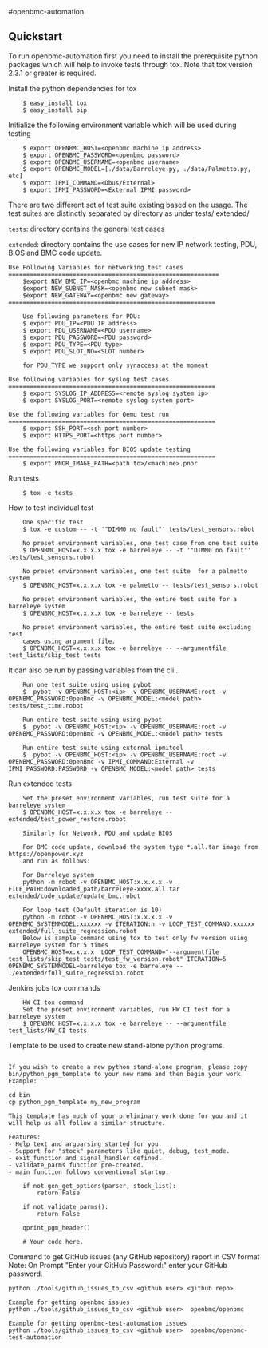 #openbmc-automation

Quickstart
----------

To run openbmc-automation first you need to install the prerequisite python
packages which will help to invoke tests through tox.  Note that tox
version 2.3.1 or greater is required.

Install the python dependencies for tox
```shell
    $ easy_install tox
    $ easy_install pip
```

Initialize the following environment variable which will be used during testing
```shell
    $ export OPENBMC_HOST=<openbmc machine ip address>
    $ export OPENBMC_PASSWORD=<openbmc password>
    $ export OPENBMC_USERNAME=<openbmc username>
    $ export OPENBMC_MODEL=[./data/Barreleye.py, ./data/Palmetto.py, etc]
    $ export IPMI_COMMAND=<Dbus/External>
    $ export IPMI_PASSWORD=<External IPMI password>
```

There are two different set of test suite existing based on the usage.
The test suites are distinctly separated by directory as under
    tests/
    extended/

`tests`: directory contains the general test cases

`extended`: directory contains the use cases for new IP network testing, PDU,
BIOS and BMC code update.

```shell
Use Following Variables for networking test cases
===========================================================
    $export NEW_BMC_IP=<openbmc machine ip address>
    $export NEW_SUBNET_MASK=<openbmc new subnet mask>
    $export NEW_GATEWAY=<openbmc new gateway>
==========================================================

    Use following parameters for PDU:
    $ export PDU_IP=<PDU IP address>
    $ export PDU_USERNAME=<PDU username>
    $ export PDU_PASSWORD=<PDU password>
    $ export PDU_TYPE=<PDU type>
    $ export PDU_SLOT_NO=<SLOT number>

    for PDU_TYPE we support only synaccess at the moment

Use following variables for syslog test cases
==========================================================
    $ export SYSLOG_IP_ADDRESS=<remote syslog system ip>
    $ export SYSLOG_PORT=<remote syslog system port>

Use the following variables for Qemu test run
==========================================================
    $ export SSH_PORT=<ssh port number>
    $ export HTTPS_PORT=<https port number>

Use the following variables for BIOS update testing
==========================================================
    $ export PNOR_IMAGE_PATH=<path to>/<machine>.pnor

```

Run tests
```shell
    $ tox -e tests
```

How to test individual test
```shell
    One specific test
    $ tox -e custom -- -t '"DIMM0 no fault"' tests/test_sensors.robot

    No preset environment variables, one test case from one test suite
    $ OPENBMC_HOST=x.x.x.x tox -e barreleye -- -t '"DIMM0 no fault"' tests/test_sensors.robot

    No preset environment variables, one test suite  for a palmetto system
    $ OPENBMC_HOST=x.x.x.x tox -e palmetto -- tests/test_sensors.robot

    No preset environment variables, the entire test suite for a barreleye system
    $ OPENBMC_HOST=x.x.x.x tox -e barreleye -- tests

    No preset environment variables, the entire test suite excluding test
    cases using argument file.
    $ OPENBMC_HOST=x.x.x.x tox -e barreleye -- --argumentfile test_lists/skip_test tests
```

It can also be run by passing variables from the cli...
```shell
    Run one test suite using using pybot
    $  pybot -v OPENBMC_HOST:<ip> -v OPENBMC_USERNAME:root -v OPENBMC_PASSWORD:0penBmc -v OPENBMC_MODEL:<model path> tests/test_time.robot

    Run entire test suite using using pybot
    $  pybot -v OPENBMC_HOST:<ip> -v OPENBMC_USERNAME:root -v OPENBMC_PASSWORD:0penBmc -v OPENBMC_MODEL:<model path> tests

    Run entire test suite using external ipmitool
    $  pybot -v OPENBMC_HOST:<ip> -v OPENBMC_USERNAME:root -v OPENBMC_PASSWORD:0penBmc -v IPMI_COMMAND:External -v IPMI_PASSWORD:PASSW0RD -v OPENBMC_MODEL:<model path> tests
```

Run extended tests
```shell
    Set the preset environment variables, run test suite for a barreleye system
    $ OPENBMC_HOST=x.x.x.x tox -e barreleye -- extended/test_power_restore.robot

    Similarly for Network, PDU and update BIOS

    For BMC code update, download the system type *.all.tar image from https://openpower.xyz
    and run as follows:

    For Barreleye system
    python -m robot -v OPENBMC_HOST:x.x.x.x -v FILE_PATH:downloaded_path/barreleye-xxxx.all.tar  extended/code_update/update_bmc.robot

    For loop test (Default iteration is 10)
    python -m robot -v OPENBMC_HOST:x.x.x.x -v OPENBMC_SYSTEMMODEL:xxxxxx -v ITERATION:n -v LOOP_TEST_COMMAND:xxxxxx extended/full_suite_regression.robot
    Below is sample command using tox to test only fw version using Barreleye system for 5 times
    OPENBMC_HOST=x.x.x.x  LOOP_TEST_COMMAND="--argumentfile test_lists/skip_test tests/test_fw_version.robot" ITERATION=5  OPENBMC_SYSTEMMODEL=barreleye tox -e barreleye -- ./extended/full_suite_regression.robot
```

Jenkins jobs tox commands
```shell
    HW CI tox command
    Set the preset environment variables, run HW CI test for a barreleye system
    $ OPENBMC_HOST=x.x.x.x tox -e barreleye -- --argumentfile test_lists/HW_CI tests

```

Template to be used to create new stand-alone python programs.
```shell

If you wish to create a new python stand-alone program, please copy bin/python_pgm_template to your new name and then begin your work.  Example:

cd bin
cp python_pgm_template my_new_program

This template has much of your preliminary work done for you and it will help us all follow a similar structure.

Features:
- Help text and argparsing started for you.
- Support for "stock" parameters like quiet, debug, test_mode.
- exit_function and signal_handler defined.
- validate_parms function pre-created.
- main function follows conventional startup:

    if not gen_get_options(parser, stock_list):
        return False

    if not validate_parms():
        return False

    qprint_pgm_header()

    # Your code here.

```

Command to get GitHub issues (any GitHub repository) report in CSV format
Note: On Prompt "Enter your GitHub Password:" enter your GitHub password.
```shell
python ./tools/github_issues_to_csv <github user> <github repo>

Example for getting openbmc issues
python ./tools/github_issues_to_csv <github user>  openbmc/openbmc

Example for getting openbmc-test-automation issues
python ./tools/github_issues_to_csv <github user>  openbmc/openbmc-test-automation
```
